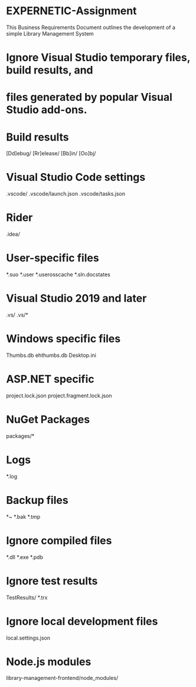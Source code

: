# EXPERNETIC-Assignment
 This Business Requirements Document outlines the development of a simple Library Management System
# Ignore Visual Studio temporary files, build results, and
# files generated by popular Visual Studio add-ons.

# Build results
[Dd]ebug/
[Rr]elease/
[Bb]in/
[Oo]bj/

# Visual Studio Code settings
.vscode/
.vscode/launch.json
.vscode/tasks.json

# Rider
.idea/

# User-specific files
*.suo
*.user
*.userosscache
*.sln.docstates

# Visual Studio 2019 and later
.vs/
.vs/*

# Windows specific files
Thumbs.db
ehthumbs.db
Desktop.ini

# ASP.NET specific
project.lock.json
project.fragment.lock.json

# NuGet Packages
packages/*

# Logs
*.log

# Backup files
*~ 
*.bak
*.tmp

# Ignore compiled files
*.dll
*.exe
*.pdb

# Ignore test results
TestResults/
*.trx

# Ignore local development files
local.settings.json

# Node.js modules
library-management-frontend/node_modules/
